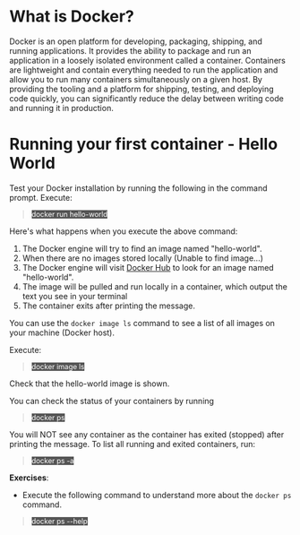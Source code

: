 # What is Docker?

Docker is an open platform for developing, packaging, shipping, and running applications. It provides the ability to package and run an application in a loosely isolated environment called a container. Containers are lightweight and contain everything needed to run the application and allow you to run many containers simultaneously on a given host. By providing the tooling and a platform for shipping, testing, and deploying code quickly, you can significantly reduce the delay between writing code and running it in production.

# Running your first container - Hello World 

Test your Docker installation by running the following in the command prompt. Execute:
> <span align="left" style="color:#FFF;background:#555;font:Courier New; font-size: 90%;"> docker run hello-world </span>

Here's what happens when you execute the above command:
1. The Docker engine will try to find an image named "hello-world". 
2. When there are no images stored locally (Unable to find image...)
3. The Docker engine will visit [Docker Hub](https://hub.docker.com/) to look for an image named "hello-world".
4. The image will be pulled and run locally in a container, which output the text you see in your terminal
5. The container exits after printing the message.

You can use the `docker image ls` command to see a list of all images on your machine (Docker host). 

Execute: 

> <span align="left" style="color:#FFF;background:#555;font:Courier New; font-size: 90%;"> docker image ls </span>

Check that the hello-world image is shown.

You can check the status of your containers by running
> <span align="left" style="color:#FFF;background:#555;font:Courier New; font-size: 90%;"> docker ps </span>

You will NOT see any container as the container has exited (stopped) after printing the message. 
To list all running and exited containers, run:

> <span align="left" style="color:#FFF;background:#555;font:Courier New; font-size: 90%;"> docker ps -a </span>

**Exercises**: 
* Execute the following command to understand more about the `docker ps` command.
> <span align="left" style="color:#FFF;background:#555;font:Courier New; font-size: 90%;"> docker ps --help </span>

<br/>
